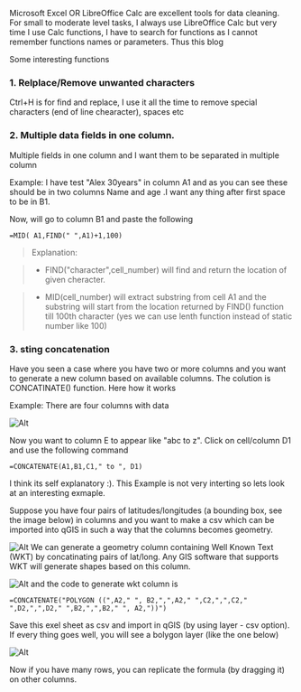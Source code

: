 Microsoft Excel OR LibreOffice Calc are excellent tools for data cleaning. For small to moderate level tasks, I always use LibreOffice Calc but very time I use Calc functions, I have to search for functions as I cannot remember functions names or parameters. Thus this blog

Some interesting functions 

### 1. Relplace/Remove unwanted characters
Ctrl+H is for find and replace, I use it all the time to remove special characters (end of line chearacter), spaces etc


### 2. Multiple data fields in one column.
Multiple fields in one column and I want them to be separated in multiple column

Example:
I have test "Alex 30years" in column A1 and as you can see these should be in two columns Name and age .I want any thing after first space to be in B1.

Now, will go to column B1 and paste the following

~~~
=MID( A1,FIND(" ",A1)+1,100)
~~~

> Explanation:

> * FIND("character",cell_number) will find and return the location of given cheracter.

> * MID(cell_number) will extract substring from cell A1 and the substring will start from the location returned by FIND() function till 100th character (yes we can use lenth function instead of static number like 100)


### 3. sting concatenation
Have you seen a case where you have two or more columns and you want to generate a new column based on available columns. The colution is CONCATINATE() function. Here how it works

Example:
There are four columns with data

![Alt](https://scriptndebug.files.wordpress.com/2016/12/concatinate.png "CONCATINATE")

Now you want to column E to appear like "abc to z". Click on cell/column D1 and use the following command

~~~
=CONCATENATE(A1,B1,C1," to ", D1)
~~~

I think its self explanatory :). This Example is not very interting so lets look at an interesting exmaple.

Suppose you have four pairs of latitudes/longitudes (a bounding box, see the image below) in columns and you want to make a csv which can be imported into qGIS in such a way that the columns becomes geometry.

![Alt](https://scriptndebug.files.wordpress.com/2016/12/concatinate_2.png "CONCATINATE 2")
We can generate a geometry column containing Well Known Text (WKT) by concatinating pairs of lat/long. Any GIS software that supports WKT will generate shapes based on this column.


![Alt](https://scriptndebug.files.wordpress.com/2016/12/concatinate_3.png "CONCATINATE 3")
and the code to generate wkt column is

~~~
=CONCATENATE("POLYGON ((",A2," ", B2,",",A2," ",C2,",",C2," ",D2,",",D2," ",B2,",",B2," ", A2,"))")
~~~

Save this exel sheet as csv and import in qGIS (by using layer - csv option). If every thing goes well, you will see a bolygon layer (like the one below)

![Alt](https://scriptndebug.files.wordpress.com/2016/12/concatinate_4.png "CONCATINATE 4")

Now if you have many rows, you can replicate the formula (by dragging it) on other columns.
